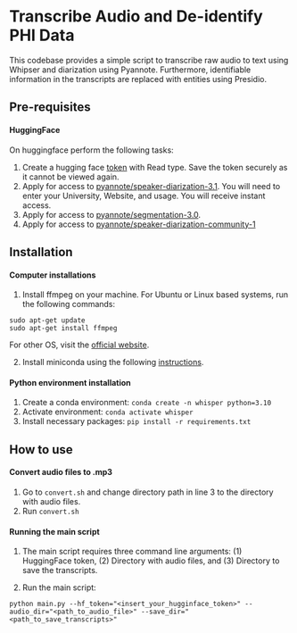 # Transcribe Audio and De-identify PHI Data
This codebase provides a simple script to transcribe raw audio to text using Whipser and diarization using Pyannote. Furthermore, identifiable information in the transcripts are replaced with entities using Presidio.  

## Pre-requisites 

#### HuggingFace
On huggingface perform the following tasks: 

1. Create a hugging face [token](https://huggingface.co/settings/tokens) with Read type. Save the token securely as it cannot be viewed again.
2. Apply for access to [pyannote/speaker-diarization-3.1](https://huggingface.co/pyannote/speaker-diarization-3.1). You will need to enter your University, Website, and usage. You will receive instant access.
3. Apply for access to [pyannote/segmentation-3.0](https://huggingface.co/pyannote/segmentation-3.0).
4. Apply for access to [pyannote/speaker-diarization-community-1](https://huggingface.co/pyannote/speaker-diarization-community-1)

## Installation 

#### Computer installations
1. Install ffmpeg on your machine. For Ubuntu or Linux based systems, run the following commands:
```
sudo apt-get update
sudo apt-get install ffmpeg
```

For other OS, visit the [official website](https://www.ffmpeg.org/download.html).

2. Install miniconda using the following [instructions](https://www.anaconda.com/docs/getting-started/miniconda/install#linux-terminal-installer).

#### Python environment installation

1. Create a conda environment: ```conda create -n whisper python=3.10```
2. Activate environment: ```conda activate whisper```
3. Install necessary packages: ```pip install -r requirements.txt``` 

## How to use

#### Convert audio files to .mp3
1. Go to ```convert.sh``` and change directory path in line 3 to the directory with audio files. 
2. Run ```convert.sh```

#### Running the main script 
1. The main script requires three command line arguments: (1) HuggingFace token, (2) Directory with audio files, and (3) Directory to save the transcripts. 

2. Run the main script:
```
python main.py --hf_token="<insert_your_hugginface_token>" --audio_dir="<path_to_audio_file>" --save_dir="<path_to_save_transcripts>"
```
